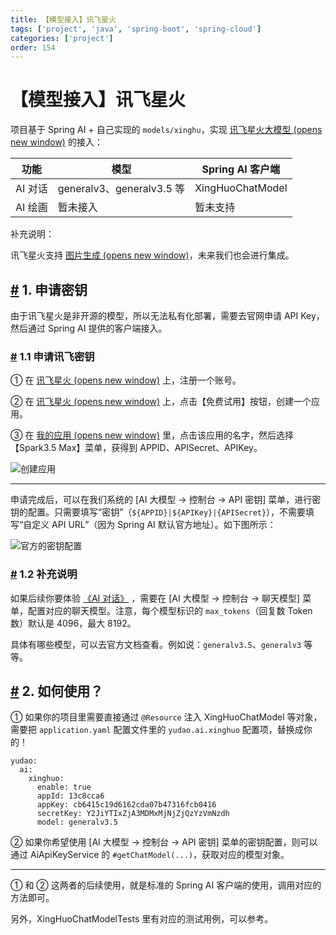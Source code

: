 ```yaml
---
title: 【模型接入】讯飞星火
tags: ['project', 'java', 'spring-boot', 'spring-cloud']
categories: ['project']
order: 154
---
```

# 【模型接入】讯飞星火

项目基于 Spring AI + 自己实现的 `models/xinghu`，实现 [讯飞星火大模型  (opens new window)](https://xinghuo.xfyun.cn/sparkapi) 的接入：

 

| 功能 | 模型 | Spring AI 客户端 |
| --- | --- | --- |
| AI 对话 | generalv3、generalv3.5 等 | XingHuoChatModel |
| AI 绘画 | 暂未接入 | 暂未支持 |

 补充说明：

 讯飞星火支持 [图片生成  (opens new window)](https://www.xfyun.cn/doc/spark/ImageGeneration.html)，未来我们也会进行集成。

 ## [#](#_1-申请密钥) 1. 申请密钥

 由于讯飞星火是非开源的模型，所以无法私有化部署，需要去官网申请 API Key，然后通过 Spring AI 提供的客户端接入。

 ### [#](#_1-1-申请讯飞密钥) 1.1 申请讯飞密钥

 ① 在 [讯飞星火  (opens new window)](https://xinghuo.xfyun.cn/sparkapi) 上，注册一个账号。

 ② 在 [讯飞星火  (opens new window)](https://xinghuo.xfyun.cn/sparkapi) 上，点击【免费试用】按钮，创建一个应用。

 ③ 在 [我的应用  (opens new window)](https://console.xfyun.cn/app/myapp) 里，点击该应用的名字，然后选择【Spark3.5 Max】菜单，获得到 APPID、APISecret、APIKey。

 ![创建应用](https://doc.iocoder.cn/img/AI%E6%89%8B%E5%86%8C/%E6%A8%A1%E5%9E%8B%E6%8E%A5%E5%85%A5/%E8%AE%AF%E9%A3%9E-%E5%88%9B%E5%BB%BA%E5%BA%94%E7%94%A8.png)

 

---

 申请完成后，可以在我们系统的 [AI 大模型 -> 控制台 -> API 密钥] 菜单，进行密钥的配置。只需要填写“密钥”（`${APPID}|${APIKey}|{APISecret}`），不需要填写“自定义 API URL”（因为 Spring AI 默认官方地址）。如下图所示：

 ![官方的密钥配置](https://doc.iocoder.cn/img/AI%E6%89%8B%E5%86%8C/%E6%A8%A1%E5%9E%8B%E6%8E%A5%E5%85%A5/%E8%AE%AF%E9%A3%9E%E6%98%9F%E7%81%AB-%E5%AE%98%E6%96%B9.png)

 ### [#](#_1-2-补充说明) 1.2 补充说明

 如果后续你要体验 [《AI 对话》](/ai/chat/) ，需要在 [AI 大模型 -> 控制台 -> 聊天模型] 菜单，配置对应的聊天模型。注意，每个模型标识的 `max_tokens`（回复数 Token 数）默认是 4096，最大 8192。

 具体有哪些模型，可以去官方文档查看。例如说：`generalv3.5`、`generalv3` 等等。

 ## [#](#_2-如何使用) 2. 如何使用？

 ① 如果你的项目里需要直接通过 `@Resource` 注入 XingHuoChatModel 等对象，需要把 `application.yaml` 配置文件里的 `yudao.ai.xinghuo` 配置项，替换成你的！

 
```
yudao:
  ai:
    xinghuo:
      enable: true
      appId: 13c8cca6
      appKey: cb6415c19d6162cda07b47316fcb0416
      secretKey: Y2JiYTIxZjA3MDMxMjNjZjQzYzVmNzdh
      model: generalv3.5

```
② 如果你希望使用 [AI 大模型 -> 控制台 -> API 密钥] 菜单的密钥配置，则可以通过 AiApiKeyService 的 `#getChatModel(...)`，获取对应的模型对象。

 

---

 ① 和 ② 这两者的后续使用，就是标准的 Spring AI 客户端的使用，调用对应的方法即可。

 另外，XingHuoChatModelTests 里有对应的测试用例，可以参考。

